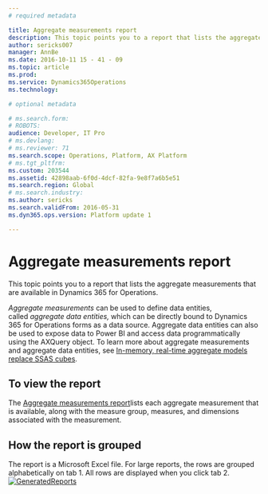 ```yaml
---
# required metadata

title: Aggregate measurements report
description: This topic points you to a report that lists the aggregate measurements that are available in Dynamics 365 for Operations.
author: sericks007
manager: AnnBe
ms.date: 2016-10-11 15 - 41 - 09
ms.topic: article
ms.prod: 
ms.service: Dynamics365Operations
ms.technology: 

# optional metadata

# ms.search.form: 
# ROBOTS: 
audience: Developer, IT Pro
# ms.devlang: 
# ms.reviewer: 71
ms.search.scope: Operations, Platform, AX Platform
# ms.tgt_pltfrm: 
ms.custom: 203544
ms.assetid: 42898aab-6f0d-4dcf-82fa-9e8f7a6b5e51
ms.search.region: Global
# ms.search.industry: 
ms.author: sericks
ms.search.validFrom: 2016-05-31
ms.dyn365.ops.version: Platform update 1

---
```


# Aggregate measurements report

This topic points you to a report that lists the aggregate measurements that are available in Dynamics 365 for Operations.

*Aggregate measurements* can be used to define data entities, called *aggregate data entities,* which can be directly bound to Dynamics 365 for Operations forms as a data source. Aggregate data entities can also be used to expose data to Power BI and access data programmatically using the AXQuery object. To learn more about aggregate measurements and aggregate data entities, see [In-memory, real-time aggregate models replace SSAS cubes](..\migration-upgrade\in-memory-real-time-aggregate-models.md).

## To view the report
The [Aggregate measurements report](https://mbs.microsoft.com/customersource/northamerica/AX/downloads/reports/axtechrefrep)lists each aggregate measurement that is available, along with the measure group, measures, and dimensions associated with the measurement.

## How the report is grouped
The report is a Microsoft Excel file. For large reports, the rows are grouped alphabetically on tab 1. All rows are displayed when you click tab 2. [![GeneratedReports](./media/generatedreports.png)](./media/generatedreports.png)

